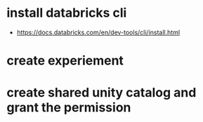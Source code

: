 # install databricks cli 
- https://docs.databricks.com/en/dev-tools/cli/install.html
# create experiement 
# create shared unity catalog and grant the permission
